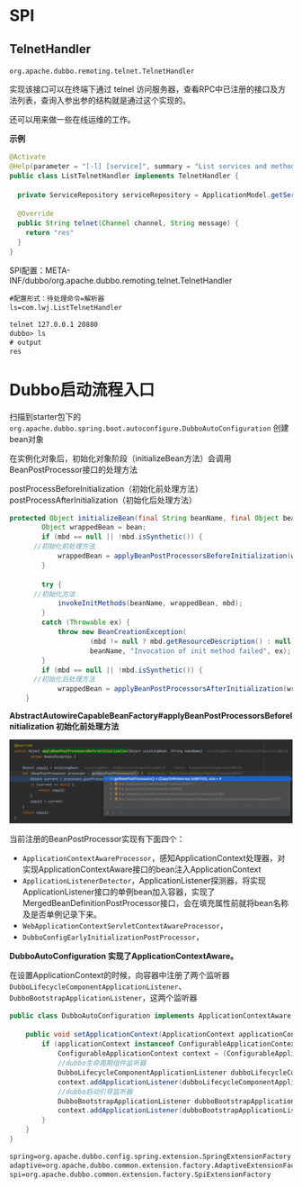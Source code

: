 # SPI

## TelnetHandler

`org.apache.dubbo.remoting.telnet.TelnetHandler` 

实现该接口可以在终端下通过 telnel 访问服务器，查看RPC中已注册的接口及方法列表，查询入参出参的结构就是通过这个实现的。

还可以用来做一些在线运维的工作。

**示例**

```java
@Activate
@Help(parameter = "[-l] [service]", summary = "List services and methods.", detail = "List services and methods.")
public class ListTelnetHandler implements TelnetHandler {
  
  private ServiceRepository serviceRepository = ApplicationModel.getServiceRepository();

  @Override
  public String telnet(Channel channel, String message) {
    return "res"
  }
}
```

SPI配置：META-INF/dubbo/org.apache.dubbo.remoting.telnet.TelnetHandler

```properties
#配置形式：待处理命令=解析器
ls=com.lwj.ListTelnetHandler
```

```shell
telnet 127.0.0.1 20880 
dubbo> ls 
# output
res
```





# Dubbo启动流程入口

扫描到starter包下的 `org.apache.dubbo.spring.boot.autoconfigure.DubboAutoConfiguration`  创建bean对象

在实例化对象后，初始化对象阶段（initializeBean方法）会调用 BeanPostProcessor接口的处理方法

postProcessBeforeInitialization（初始化前处理方法） postProcessAfterInitialization（初始化后处理方法）

```java
protected Object initializeBean(final String beanName, final Object bean, @Nullable RootBeanDefinition mbd) {
		Object wrappedBean = bean;
		if (mbd == null || !mbd.isSynthetic()) {
      //初始化前处理方法
			wrappedBean = applyBeanPostProcessorsBeforeInitialization(wrappedBean, beanName);
		}

		try {
      //初始化方法
			invokeInitMethods(beanName, wrappedBean, mbd);
		}
		catch (Throwable ex) {
			throw new BeanCreationException(
					(mbd != null ? mbd.getResourceDescription() : null),
					beanName, "Invocation of init method failed", ex);
		}
		if (mbd == null || !mbd.isSynthetic()) {
      //初始化后处理方法
			wrappedBean = applyBeanPostProcessorsAfterInitialization(wrappedBean, beanName);
    }
```

**AbstractAutowireCapableBeanFactory#applyBeanPostProcessorsBeforeInitialization 初始化前处理方法**

![image-20230221214453172](img/dubbo/image-20230221214453172.png)

当前注册的BeanPostProcessor实现有下面四个：

- `ApplicationContextAwareProcessor`，感知ApplicationContext处理器，对实现ApplicationContextAware接口的bean注入ApplicationContext
- `ApplicationListenerDetector`，ApplicationListener探测器，将实现ApplicationListener接口的单例bean加入容器，实现了MergedBeanDefinitionPostProcessor接口，会在填充属性前就将bean名称及是否单例记录下来。
- `WebApplicationContextServletContextAwareProcessor`，
- `DubboConfigEarlyInitializationPostProcessor`，

**DubboAutoConfiguration 实现了ApplicationContextAware。**

在设置ApplicationContext的时候，向容器中注册了两个监听器 `DubboLifecycleComponentApplicationListener`、 `DubboBootstrapApplicationListener`，这两个监听器

```java
public class DubboAutoConfiguration implements ApplicationContextAware, BeanDefinitionRegistryPostProcessor {
  
    public void setApplicationContext(ApplicationContext applicationContext) throws BeansException {
        if (applicationContext instanceof ConfigurableApplicationContext) {
            ConfigurableApplicationContext context = (ConfigurableApplicationContext)applicationContext;
          	//dubbo生命周期组件监听器
            DubboLifecycleComponentApplicationListener dubboLifecycleComponentApplicationListener = new DubboLifecycleComponentApplicationListener(applicationContext);
            context.addApplicationListener(dubboLifecycleComponentApplicationListener);
          	//dubbo启动引导监听器
            DubboBootstrapApplicationListener dubboBootstrapApplicationListener = new DubboBootstrapApplicationListener(applicationContext);
            context.addApplicationListener(dubboBootstrapApplicationListener);
        }
    }
}
```



```
spring=org.apache.dubbo.config.spring.extension.SpringExtensionFactory
adaptive=org.apache.dubbo.common.extension.factory.AdaptiveExtensionFactory
spi=org.apache.dubbo.common.extension.factory.SpiExtensionFactory
```
